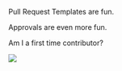 Pull Request Templates are fun.

Approvals are even more fun.

Am I a first time contributor? 

![](https://camo.githubusercontent.com/2b57eca4f6a9e48bd80079bde92d63299d67bd1e/68747470733a2f2f7072657070796b69746368656e2e636f6d2f77702d636f6e74656e742f75706c6f6164732f323031372f30372f63686f636f6c6174652d63616b652d7265636970652d322d353030783530302e6a7067)
